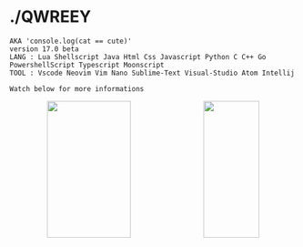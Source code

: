 <div align = left>

# ./QWREEY
```
AKA 'console.log(cat == cute)'
version 17.0 beta
LANG : Lua Shellscript Java Html Css Javascript Python C C++ Go PowershellScript Typescript Moonscript
TOOL : Vscode Neovim Vim Nano Sublime-Text Visual-Studio Atom Intellij

Watch below for more informations
```

<div align = center>
<img width=54% height=240px src="https://github-readme-stats.vercel.app/api?username=qwreey75&count_private=true&show_icons=true&theme=radical" />
<img width=44% height=240px src="https://github-readme-stats.vercel.app/api/top-langs/?username=qwreey75&theme=radical&layout=compact" />
<!-- 이미지도 [<img>]() 이렇게 감싸서 링크 넣을 수 있음 -->
